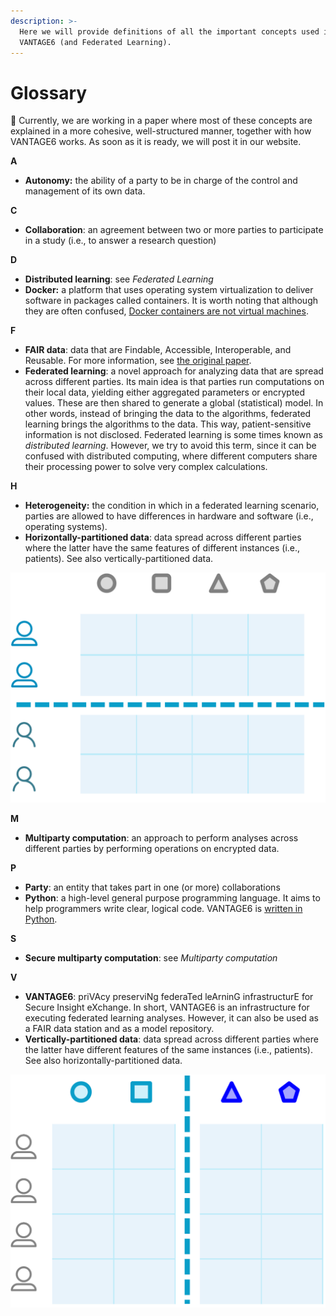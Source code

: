 ```yaml
---
description: >-
  Here we will provide definitions of all the important concepts used in
  VANTAGE6 (and Federated Learning).
---
```


# Glossary

📝 Currently, we are working in a paper where most of these concepts are explained in a more cohesive, well-structured manner, together with how VANTAGE6 works. As soon as it is ready, we will post it in our website.

**A**

* **Autonomy:** the ability of a party to be in charge of the control and management of its own data.

**C**

* **Collaboration**: an agreement between two or more parties to participate in a study \(i.e., to answer a research question\)

**D**

* **Distributed learning**: see _Federated Learning_
* **Docker:** a platform that uses operating system virtualization to deliver software in packages called containers. It is worth noting that although they are often confused, [Docker containers are not virtual machines](https://www.docker.com/blog/containers-are-not-vms/).

**F**

* **FAIR data**: data that are Findable, Accessible, Interoperable, and Reusable. For more information, see [the original paper](https://www.nature.com/articles/sdata201618.pdf?origin=ppub).
* **Federated learning**: a novel approach for analyzing data that are spread across different parties. Its main idea is that parties run computations on their local data, yielding either aggregated parameters or encrypted values. These are then shared to generate a global \(statistical\) model. In other words, instead of bringing the data to the algorithms, federated learning brings the algorithms to the data. This way, patient-sensitive information is not disclosed. Federated learning is some times known as _distributed learning_. However, we try to avoid this term, since it can be confused with distributed computing, where different computers share their processing power to solve very complex calculations.

**H**

* **Heterogeneity:** the condition in which in a federated learning scenario, parties are allowed to have differences in hardware and software \(i.e., operating systems\).
* **Horizontally-partitioned data**: data spread across different parties where the latter have the same features of different instances \(i.e., patients\). See also vertically-partitioned data.

![](.gitbook/assets/horizontal.PNG)

**M**

* **Multiparty computation**: an approach to perform analyses across different parties by performing operations on encrypted data. 

**P**

* **Party**: an entity that takes part in one \(or more\) collaborations
* **Python**:  a high-level general purpose programming language. It aims to help programmers write clear, logical code. VANTAGE6 is [written in Python](https://github.com/IKNL/vantage6).

**S**

* **Secure multiparty computation**: see _Multiparty computation_

**V**

* **VANTAGE6**: priVAcy preserviNg federaTed leArninG infrastructurE for Secure Insight eXchange. In short, VANTAGE6 is an infrastructure for executing federated learning analyses. However, it can also be used as a FAIR data station and as a model repository.
* **Vertically-partitioned data**: data spread across different parties where the latter have different features of the same instances \(i.e., patients\). See also horizontally-partitioned data.

![](.gitbook/assets/vertical.png)

